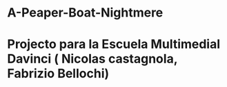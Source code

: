 # A-Peaper-Boat-Nightmere
# Projecto para la Escuela Multimedial Davinci ( Nicolas castagnola, Fabrizio Bellochi)
